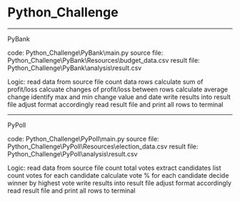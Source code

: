 # Python_Challenge
______________________________________________________________________
PyBank 

code: Python_Challenge\PyBank\main.py
source file: Python_Challenge\PyBank\Resources\budget_data.csv
result file: Python_Challenge\PyBank\analysis\result.csv

Logic:
read data from source file 
    count data rows
    calculate sum of profit/loss
    calcuate changes of profit/loss between rows 
        calculate average change
        identify max and min change value and date
write results into result file
    adjust format accordingly
read result file and print all rows to terminal

______________________________________________________________________
PyPoll

code: Python_Challenge\PyPoll\main.py
source file: Python_Challenge\PyPoll\Resources\election_data.csv
result file: Python_Challenge\PyPoll\analysis\result.csv

Logic:
read data from source file
    count total votes
    extract candidates list
    count votes for each candidate
        calculate vote % for each candidate
    decide winner by highest vote
write results into result file
    adjust format accordingly
read result file and print all rows to terminal
